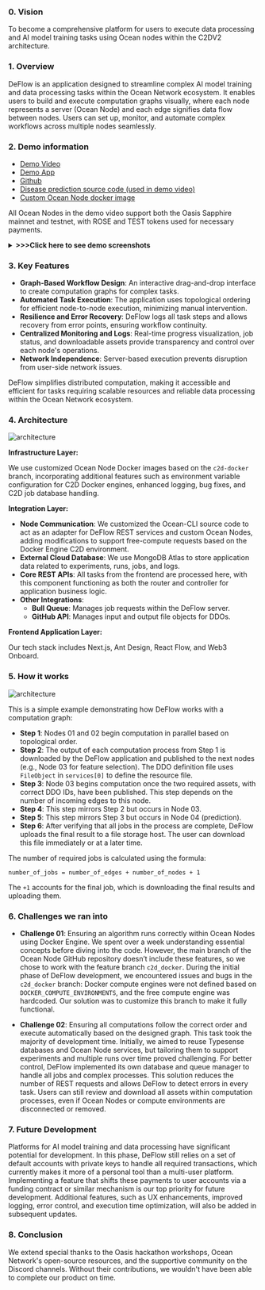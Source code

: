 ### 0. Vision
To become a comprehensive platform for users to execute data processing and AI model training tasks using Ocean nodes within the C2DV2 architecture.

### 1. Overview

DeFlow is an application designed to streamline complex AI model training and data processing tasks within the Ocean Network ecosystem. It enables users to build and execute computation graphs visually, where each node represents a server (Ocean Node) and each edge signifies data flow between nodes. Users can set up, monitor, and automate complex workflows across multiple nodes seamlessly.

### 2. Demo information 
- [Demo Video](https://www.youtube.com/watch?v=EBQzQ2Jyy1k)
- [Demo App](https://deflow.a2n.finance)
- [Github](https://github.com/a2nfinance/deflow/tree/main)
- [Disease prediction source code (used in demo video)](https://github.com/a2nfinance/deflow-example/tree/main/disease_prediction)
- [Custom Ocean Node docker image](https://hub.docker.com/repository/docker/a2nfinance/ocean_node/general)

All Ocean Nodes in the demo video support both the Oasis Sapphire mainnet and testnet, with ROSE and TEST tokens used for necessary payments.
<details>
  <summary>
    <b> >>>Click here to see demo screenshots</b>
  </summary>

| ![](https://deflow.a2n.finance/docs/computation_graph_design.png) | 
|:--:| 
| *Design a computation graph* |

| ![](https://deflow.a2n.finance/docs/experiment_detail.png) | 
|:--:| 
| *Details of an experiment* |

| ![](https://deflow.a2n.finance/docs/run_detail.png) | 
|:--:| 
| *Details of an experiment run* |

 </details>

### 3. Key Features

- **Graph-Based Workflow Design**: An interactive drag-and-drop interface to create computation graphs for complex tasks.
- **Automated Task Execution**: The application uses topological ordering for efficient node-to-node execution, minimizing manual intervention.
- **Resilience and Error Recovery**: DeFlow logs all task steps and allows recovery from error points, ensuring workflow continuity.
- **Centralized Monitoring and Logs**: Real-time progress visualization, job status, and downloadable assets provide transparency and control over each node's operations.
- **Network Independence**: Server-based execution prevents disruption from user-side network issues.

DeFlow simplifies distributed computation, making it accessible and efficient for tasks requiring scalable resources and reliable data processing within the Ocean Network ecosystem.


### 4. Architecture
![architecture](https://deflow.a2n.finance/docs/Architecture.jpg)

**Infrastructure Layer:**

We use customized Ocean Node Docker images based on the `c2d-docker` branch, incorporating additional features such as environment variable configuration for C2D Docker engines, enhanced logging, bug fixes, and C2D job database handling.

**Integration Layer:**

- **Node Communication**: We customized the Ocean-CLI source code to act as an adapter for DeFlow REST services and custom Ocean Nodes, adding modifications to support free-compute requests based on the Docker Engine C2D environment.
- **External Cloud Database**: We use MongoDB Atlas to store application data related to experiments, runs, jobs, and logs.
- **Core REST APIs**: All tasks from the frontend are processed here, with this component functioning as both the router and controller for application business logic.
- **Other Integrations**:  
  - **Bull Queue**: Manages job requests within the DeFlow server.
  - **GitHub API**: Manages input and output file objects for DDOs.

**Frontend Application Layer:**

Our tech stack includes Next.js, Ant Design, React Flow, and Web3 Onboard.
### 5. How it works
![architecture](https://deflow.a2n.finance/docs/How_it_work.jpg)

This is a simple example demonstrating how DeFlow works with a computation graph:

- **Step 1**: Nodes 01 and 02 begin computation in parallel based on topological order.
- **Step 2**: The output of each computation process from Step 1 is downloaded by the DeFlow application and published to the next nodes (e.g., Node 03 for feature selection). The DDO definition file uses `FileObject` in `services[0]` to define the resource file.
- **Step 3**: Node 03 begins computation once the two required assets, with correct DDO IDs, have been published. This step depends on the number of incoming edges to this node.
- **Step 4**: This step mirrors Step 2 but occurs in Node 03.
- **Step 5**: This step mirrors Step 3 but occurs in Node 04 (prediction).
- **Step 6**: After verifying that all jobs in the process are complete, DeFlow uploads the final result to a file storage host. The user can download this file immediately or at a later time.

The number of required jobs is calculated using the formula:

```number_of_jobs = number_of_edges + number_of_nodes + 1```

The `+1` accounts for the final job, which is downloading the final results and uploading them.


### 6. Challenges we ran into
- **Challenge 01**: Ensuring an algorithm runs correctly within Ocean Nodes using Docker Engine. We spent over a week understanding essential concepts before diving into the code. However, the main branch of the Ocean Node GitHub repository doesn’t include these features, so we chose to work with the feature branch `c2d_docker`. During the initial phase of DeFlow development, we encountered issues and bugs in the `c2d_docker` branch: Docker compute engines were not defined based on `DOCKER_COMPUTE_ENVIRONMENTS`, and the free compute engine was hardcoded. Our solution was to customize this branch to make it fully functional.

- **Challenge 02**: Ensuring all computations follow the correct order and execute automatically based on the designed graph. This task took the majority of development time. Initially, we aimed to reuse Typesense databases and Ocean Node services, but tailoring them to support experiments and multiple runs over time proved challenging. For better control, DeFlow implemented its own database and queue manager to handle all jobs and complex processes. This solution reduces the number of REST requests and allows DeFlow to detect errors in every task. Users can still review and download all assets within computation processes, even if Ocean Nodes or compute environments are disconnected or removed.

### 7. Future Development
Platforms for AI model training and data processing have significant potential for development. In this phase, DeFlow still relies on a set of default accounts with private keys to handle all required transactions, which currently makes it more of a personal tool than a multi-user platform. Implementing a feature that shifts these payments to user accounts via a funding contract or similar mechanism is our top priority for future development. Additional features, such as UX enhancements, improved logging, error control, and execution time optimization, will also be added in subsequent updates.

### 8. Conclusion
We extend special thanks to the Oasis hackathon workshops, Ocean Network's open-source resources, and the supportive community on the Discord channels. Without their contributions, we wouldn't have been able to complete our product on time.
